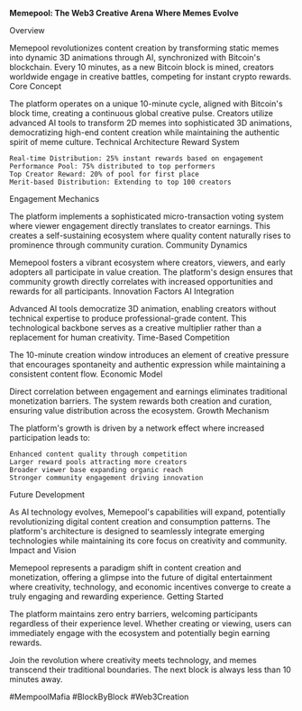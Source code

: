 **Memepool: The Web3 Creative Arena Where Memes Evolve**

Overview

Memepool revolutionizes content creation by transforming static memes into dynamic 3D animations through AI, synchronized with Bitcoin's blockchain. Every 10 minutes, as a new Bitcoin block is mined, creators worldwide engage in creative battles, competing for instant crypto rewards.
Core Concept

The platform operates on a unique 10-minute cycle, aligned with Bitcoin's block time, creating a continuous global creative pulse. Creators utilize advanced AI tools to transform 2D memes into sophisticated 3D animations, democratizing high-end content creation while maintaining the authentic spirit of meme culture.
Technical Architecture
Reward System

    Real-time Distribution: 25% instant rewards based on engagement
    Performance Pool: 75% distributed to top performers
    Top Creator Reward: 20% of pool for first place
    Merit-based Distribution: Extending to top 100 creators

Engagement Mechanics

The platform implements a sophisticated micro-transaction voting system where viewer engagement directly translates to creator earnings. This creates a self-sustaining ecosystem where quality content naturally rises to prominence through community curation.
Community Dynamics

Memepool fosters a vibrant ecosystem where creators, viewers, and early adopters all participate in value creation. The platform's design ensures that community growth directly correlates with increased opportunities and rewards for all participants.
Innovation Factors
AI Integration

Advanced AI tools democratize 3D animation, enabling creators without technical expertise to produce professional-grade content. This technological backbone serves as a creative multiplier rather than a replacement for human creativity.
Time-Based Competition

The 10-minute creation window introduces an element of creative pressure that encourages spontaneity and authentic expression while maintaining a consistent content flow.
Economic Model

Direct correlation between engagement and earnings eliminates traditional monetization barriers. The system rewards both creation and curation, ensuring value distribution across the ecosystem.
Growth Mechanism

The platform's growth is driven by a network effect where increased participation leads to:

    Enhanced content quality through competition
    Larger reward pools attracting more creators
    Broader viewer base expanding organic reach
    Stronger community engagement driving innovation

Future Development

As AI technology evolves, Memepool's capabilities will expand, potentially revolutionizing digital content creation and consumption patterns. The platform's architecture is designed to seamlessly integrate emerging technologies while maintaining its core focus on creativity and community.
Impact and Vision

Memepool represents a paradigm shift in content creation and monetization, offering a glimpse into the future of digital entertainment where creativity, technology, and economic incentives converge to create a truly engaging and rewarding experience.
Getting Started

The platform maintains zero entry barriers, welcoming participants regardless of their experience level. Whether creating or viewing, users can immediately engage with the ecosystem and potentially begin earning rewards.

Join the revolution where creativity meets technology, and memes transcend their traditional boundaries. The next block is always less than 10 minutes away.

#MempoolMafia #BlockByBlock #Web3Creation

